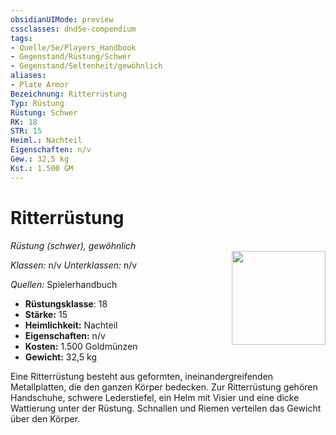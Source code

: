 ```yaml
---
obsidianUIMode: preview
cssclasses: dnd5e-compendium
tags:
- Quelle/5e/Players_Handbook
- Gegenstand/Rüstung/Schwer
- Gegenstand/Seltenheit/gewöhnlich
aliases: 
- Plate Armor
Bezeichnung: Ritterrüstung
Typ: Rüstung
Rüstung: Schwer
RK: 18
STR: 15
Heiml.: Nachteil
Eigenschaften: n/v
Gew.: 32,5 kg
Kst.: 1.500 GM
---
```

# Ritterrüstung
*Rüstung (schwer), gewöhnlich*  
<img src="Symbolik/Gegenstände.webp" align="right" width="150">

_Klassen:_ n/v 
_Unterklassen:_  n/v

_Quellen:_ Spielerhandbuch

- **Rüstungsklasse**: 18
- **Stärke:** 15
- **Heimlichkeit:** Nachteil
- **Eigenschaften:** n/v
- **Kosten:** 1.500 Goldmünzen
- **Gewicht:** 32,5 kg

Eine Ritterrüstung besteht aus geformten, ineinandergreifenden Metallplatten, die den ganzen Körper bedecken. Zur Ritterrüstung gehören Handschuhe, schwere Lederstiefel, ein Helm mit Visier und eine dicke Wattierung unter der Rüstung. Schnallen und Riemen verteilen das Gewicht über den Körper.